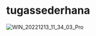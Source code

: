 # tugassederhana
![WIN_20221213_11_34_03_Pro](https://user-images.githubusercontent.com/126688399/232980880-70a3b7bc-b10d-44fa-b21e-90f5d980ebd5.jpg)
